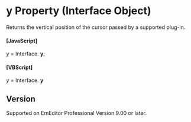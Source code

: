 # y Property (Interface Object)

Returns the vertical position of the cursor passed by a supported plug-in.

#### \[JavaScript\]

_y_ = Interface. **y**;

#### \[VBScript\]

_y_ = Interface. **y**

## Version

Supported on EmEditor Professional Version 9.00 or later.